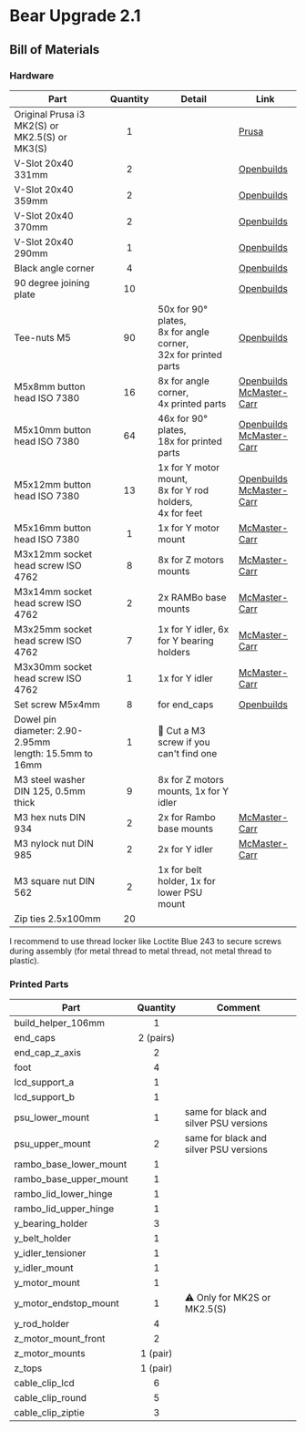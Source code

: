 # Bear Upgrade 2.1

## Bill of Materials

### Hardware

| Part     | Quantity | Detail | Link |
|----------|:--------:|--------|------|
| Original Prusa i3 MK2(S) or MK2.5(S) or MK3(S) | 1 | | [Prusa](https://www.prusa3d.com) |
| V-Slot 20x40 331mm | 2 | | [Openbuilds](http://openbuildspartstore.com/v-slot-20x40-linear-rail/) |
| V-Slot 20x40 359mm | 2 | | [Openbuilds](http://openbuildspartstore.com/v-slot-20x40-linear-rail/) |
| V-Slot 20x40 370mm | 2 | | [Openbuilds](http://openbuildspartstore.com/v-slot-20x40-linear-rail/) |
| V-Slot 20x40 290mm | 1 | | [Openbuilds](http://openbuildspartstore.com/v-slot-20x40-linear-rail/) |
| Black angle corner | 4 | | [Openbuilds](http://openbuildspartstore.com/black-angle-corner-connector/) |
| 90 degree joining plate | 10 | | [Openbuilds](http://openbuildspartstore.com/90-degree-joining-plate/) |
| Tee-nuts M5 | 90 | 50x for 90° plates,<br> 8x for angle corner,<br> 32x for printed parts | [Openbuilds](http://openbuildspartstore.com/tee-nuts-10-pack/) |
| M5x8mm button head ISO 7380 | 16 | 8x for angle corner,<br>4x printed parts | [Openbuilds](http://openbuildspartstore.com/low-profile-screws-m5-10-pack/)<br>[McMaster-Carr](https://www.mcmaster.com/#91239a222/=1clymbr)|
| M5x10mm button head ISO 7380 | 64 | 46x for 90° plates,<br> 18x for printed parts<br> | [Openbuilds](http://openbuildspartstore.com/low-profile-screws-m5-10-pack/)<br>[McMaster-Carr](https://www.mcmaster.com/#97763a820/=1cltxg0) |
| M5x12mm button head ISO 7380 | 13 | 1x for Y motor mount,<br>8x for Y rod holders,<br>4x for feet | [Openbuilds](http://openbuildspartstore.com/low-profile-screws-m5-10-pack/)<br>[McMaster-Carr](https://www.mcmaster.com/#91239a228/=1cm065c) |
| M5x16mm button head ISO 7380 | 1 | 1x for Y motor mount | [McMaster-Carr](https://www.mcmaster.com/92095a212) |
| M3x12mm socket head screw ISO 4762 | 8 | 8x for Z motors mounts | [McMaster-Carr](https://www.mcmaster.com/#91292a114/=1c4wt18) |
| M3x14mm socket head screw ISO 4762 | 2 | 2x RAMBo base mounts | [McMaster-Carr](https://www.mcmaster.com/91292a027) |
| M3x25mm socket head screw ISO 4762 | 7 | 1x for Y idler, 6x for Y bearing holders | [McMaster-Carr](https://www.mcmaster.com/91292a020) |
| M3x30mm socket head screw ISO 4762 | 1 | 1x for Y idler | [McMaster-Carr](https://www.mcmaster.com/91292a022) |
| Set screw M5x4mm | 8 | for end_caps | [Openbuilds](http://openbuildspartstore.com/set-screw/) |
| Dowel pin<br/>diameter: 2.90-2.95mm<br/>length: 15.5mm to 16mm | 1 | :pushpin: Cut a M3 screw if you can't find one | |
| M3 steel washer DIN 125, 0.5mm thick | 9 | 8x for Z motors mounts, 1x for Y idler | |
| M3 hex nuts DIN 934 | 2 | 2x for Rambo base mounts | [McMaster-Carr](https://www.mcmaster.com/91828a211) |
| M3 nylock nut DIN 985 | 2 | 2x for Y idler | [McMaster-Carr](https://www.mcmaster.com/93625a100) |
| M3 square nut DIN 562 | 2 | 1x for belt holder, 1x for lower PSU mount | |
| Zip ties 2.5x100mm | 20 | | |

I recommend to use thread locker like Loctite Blue 243 to secure screws during assembly (for metal thread to metal thread, not metal thread to plastic).


### Printed Parts

| Part     | Quantity | Comment |
|----------|:--------:|---------|
| build_helper_106mm     | 1 | |
| end_caps               | 2 (pairs)  | |
| end_cap_z_axis         | 2 | |
| foot                   | 4 | |
| lcd_support_a          | 1 | |
| lcd_support_b          | 1 | |
| psu_lower_mount        | 1 | same for black and silver PSU versions |
| psu_upper_mount        | 2 | same for black and silver PSU versions |
| rambo_base_lower_mount | 1 | |
| rambo_base_upper_mount | 1 | |
| rambo_lid_lower_hinge  | 1 | |
| rambo_lid_upper_hinge  | 1 | |
| y_bearing_holder       | 3 | |
| y_belt_holder          | 1 | |
| y_idler_tensioner      | 1 | |
| y_idler_mount          | 1 | |
| y_motor_mount          | 1 | |
| y_motor_endstop_mount  | 1 | :warning: Only for MK2S or MK2.5(S) |
| y_rod_holder           | 4 | |
| z_motor_mount_front    | 2 | |
| z_motor_mounts         | 1 (pair) | |
| z_tops                 | 1 (pair) | |
| cable_clip_lcd         | 6 | |
| cable_clip_round       | 5 | |
| cable_clip_ziptie      | 3 | |
